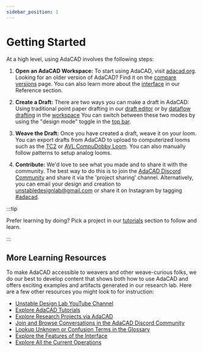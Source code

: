 ```yaml
---
sidebar_position: 1
---
```


# Getting Started
<div class="emph">
At a high level, using AdaCAD involves the following steps: 
</div>

1. **Open an AdaCAD Workspace:** To start using AdaCAD, visit [adacad.org](https://adacad.org/). Looking for an older version of AdaCAD? Find it on the [compare versions](../../reference/compare-versions.md) page. You can also learn more about the [interface](../../reference/interface/index.md) in our Reference section.

2. **Create a Draft:** There are two ways you can make a draft in AdaCAD: Using traditional point paper drafting in our [draft editor](../../reference/interface/draft_editor.md) or by [dataflow drafting](../../reference/glossary/dataflow.md) in the [workspace](../../reference/interface/workspace.md) You can switch between these two modes by using the "design mode" toggle in the [top bar](../../reference/interface/topbar.md). 

3. **Weave the Draft:** Once you have created a draft, weave it on your loom. You can export drafts from AdaCAD to upload to computerized looms such as the [TC2](../tutorials/weave_tc2.md) or [AVL CompuDobby Loom](../tutorials/weave_avl.md). You can also manually follow patterns to setup analog looms.

4. **Contribute:** We'd love to see what you made and to share it with the community. The best way to do this is to join the [AdaCAD Discord Community](https://discord.com/invite/Be7ukQcvrC) and share it via the 'project sharing' channel. Alternatively, you can email your design and creation to unstabledesignlab@gmail.com or share it on Instagram by tagging [#adacad](https://www.instagram.com/explore/tags/adacad/). 


:::tip

Prefer learning by doing? Pick a project in our [tutorials](../tutorials/index.md) section to follow and learn.

:::



## More Learning Resources 
To make AdaCAD accessible to weavers and other weave-curious folks, we do our best to develop content that shows both how to use AdaCAD and offers exciting examples and artifacts generated in our research lab. Here are a few other resources you might look to for instruction: 

- [Unstable Design Lab YouTube Channel](https://www.youtube.com/playlist?list=PLy2lIjrar_02XiqfJG8kLpeWOyCtDXeFJ)
- [Explore AdaCAD Tutorials](../tutorials/index.md)
- [Explore Research Projects via AdaCAD](../examples/index.md)
- [Join and Browse Conversations in the AdaCAD Discord Community](https://discord.com/invite/Be7ukQcvrC) 
- [Lookup Unknown or Confusion Terms in the Glossary](../../reference/glossary/index.md)
- [Explore the Features of the Interface](../../reference/interface/index.md)
- [Explore All the Current Operations](../../reference/operations/index.md)
